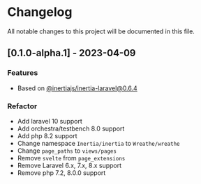 # Changelog

All notable changes to this project will be documented in this file.

## [0.1.0-alpha.1] - 2023-04-09

### Features

- Based on [@inertiajs/inertia-laravel@0.6.4](https://github.com/inertiajs/inertia-laravel/releases/tag/v0.6.4)

### Refactor

- Add laravel 10 support
- Add orchestra/testbench 8.0 support
- Add php 8.2 support
- Change namespace `Inertia/inertia` to `Wreathe/wreathe`
- Change `page_paths` to `views/pages`
- Remove `svelte` from `page_extensions`
- Remove Laravel 6.x, 7.x, 8.x support
- Remove php 7.2, 8.0.0 support
